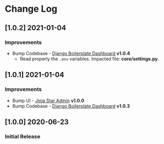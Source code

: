# Change Log

## [1.0.2] 2021-01-04
### Improvements 

- Bump Codebase - [Django Boilerplate Dashboard](https://github.com/app-generator/boilerplate-code-django-dashboard) **v1.0.4**
    - Read properly the `.env` variables. Impacted file: **core/settings.py**.

## [1.0.1] 2021-01-04
### Improvements 

- Bump UI - [Jinja Star Admin](https://github.com/app-generator/jinja-star-admin) **v1.0.0**
- Bump Codebase - [Django Boilerplate Dashboard](https://github.com/app-generator/boilerplate-code-django-dashboard) **v1.0.3**

## [1.0.0] 2020-06-23
### Initial Release
